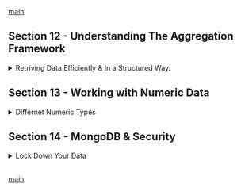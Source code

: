<!--
// cSpell:ignore
-->

[main](README.md)

## Section 12 - Understanding The Aggregation Framework
<details>
<summary>
Retriving Data Efficiently & In a Structured Way.
</summary>

A more powerful way of finding data, allowing for more complex transformation. there are cases where we can't model the data in the collection in a way that satisfies all of our requirements, for these cases, we can transform the data.

### What is the Aggregation Framework?

the aggergarion framework is an alternative to find methods, it starts with a collection, and then we have a pipeline of operations which result in a different collection of output documents.

each stage of the pipeline feeds the next stage.

### Getting Started with the Aggregation Pipeline

```sh
mongoimport resources/aggregation/persons.json -d analytics -c persons --jsonArray
```

```js
use analytics
show collections
db.persons.findOne()
```

instead, we will use `aggregate`, this method takes an array - the series of steps, every step is a document. aggregation can use indexes to get better performance, and it retruns a cursor object.

the first step is `{$match}`, which is a filtering operation, just like find.
```js
db.persons.aggregate([
    {$match: {gender:"female"}}
]).pretty()
```

### Understanding the Group Stage

we now move to the `{$group}` stagem which groups our data according to a field, we will group all the females in the collection based on their state, and then count them.

the `{$group}` stage always takes a documents as an argument, with *_id* as a property, the value of this field is a document by itself, we give the grouping variable a name, and tell it where to point to- the `$` sign is important to tell the engine to interpet the string as  we should also provide an aggregation operator to the grouping step. in our case we use `$sum`.

```js
db.persons.aggregate([
    {$match: {gender:"female"}},
    {$group: {_id: {state: "$location.state"}, totalPersons: {$sum: 1}}},
]).pretty()
```

### Diving Deeper Into the Group Stage

with the aggregation framework, we can sort at any stage.

```js
db.persons.aggregate([
    {$match: {gender:"female"}},
    {$group: {_id: {state: "$location.state"}, totalPersons: {$sum: 1}}},
    {$sort: {totalPersons:-1}}
]).pretty()
```

### Assignment 7: Time to Practice - The Aggregation Framework

build a pipeline.
1. people older than 50
2. group by gender, count how many per gender, and what the avarage age is.
3. order the output by total persons.

```js
db.persons.aggregate([
    {$match: {"dob.age":{$gt:50}}},
    {$group: {_id: {gender: "$gender"}, totalPersons: {$sum: 1}, avgAge:{$avg:"$dob.age"}}},
    {$sort: {totalPersons:-1}}
]).pretty()
```

### Working with `$project`

The `$project` stage allows us to transform documents into other forms.

we also use the `$concat` operator to paste together fields.  we can also pass operators to each field, like `$toUpper`, `$substrCP` (which takes a string, start postion,number of elements), and then the `$subtract` with `$strLenCP`.
```js
db.persons.aggregate([
    {$project:{_id:0, gender:1,fullName:{$concat:["$name.first"," ","$name.last"]}}}
]).pretty()

db.persons.aggregate([
    {$project:{_id:0, gender:1,fullName:{$concat:[
        {$toUpper:"$name.first"},
        " ",
        {$toUpper:{$substrCP:["$name.last",0,1]}},
        {$substrCP:["$name.last",1,{$subtract:[{$strLenCP:"$name.last"},1]}]}
    ]}}}
]).pretty()

```

### Turning the Location Into a geoJSON Object

we will also tranform the location field into a geoJson object. for this we need to convert the string values into numeric data with `$convert`(input, to, onError, onNull).
```js
db.persons.aggregate([
    {$project:{_id:0,email:1,date:"$dob.date", 
    loc:{type:"Point",coordinates:
    [
        {$convert: {input:"$location.coordinates.longitude",to:"double",onError:0.0,onNull:0.0}},
        {$convert: {input:"$location.coordinates.latitude", to:"double",onError:0.0,onNull:0.0}}
    ]
    }}}
]).pretty()
```

### Transforming the Birthdate

we also want to bring out the birth data fields to another level, we will also like to convert it. we can also use many `$project` steps, if we want to make things easier to read.

```js
db.persons.aggregate([
    {$project:{
        _id:0,
        email:1,
        date:"$dob.date", 
        birthdate: {$convert: {input:"$dob.date", to: "date"}}
        age: "$dob.age"}}
]).pretty()
```

### Using Shortcuts for Transformations

if we want a simple conversion, without specifying the on.error and the on.null values, we could use `$toDate`, `$toLong`, etc...

```js
db.persons.aggregate([
    {$project:{
        _id:0,
        email:1,
        date:"$dob.date", 
        birthdate: {$toDate: "$dob.date"}
        age: "$dob.age"}}
]).pretty()
```

### Understanding the `$isoWeekYear` Operator

after we created all kinds of fields, we can use them as grouping variables, 
```js
db.persons.aggregate([
    {$project:{
        _id:0,
        birthdate: {$toDate: "$dob.date"}}},
        {$group: {_id: {birthYear: {$isoWeekYear: "$birthdate"}}, numPersons: {$sum:1}}},
        {$sort: {numPersons:-1}}
]).pretty()
```

### `$group` vs `$project`

`$group` operations transform many documents into one, based on some criteria, then we create a value based on those documents, such as sum, count, average orn array of values.\
`$project` operations operate on the document itself each documents producing a new document, we use then to include/exclude fields and to transform fields within the document.

### Array Aggregation Stages 
<details>
<summary>
Special Aggregations on Arrays
</summary>

using the "array-data" file. storing it in the 'friends' collection.

#### Pushing Elements Into Newly Created Arrays

we can special things with arrays. we use the `$push` operator to elements into an array. in this example, we push the existing arrays into an array, creating an array of arrays
```js
db.friends.aggregate([
    {$group: {_id: {age: "$age"}, allHobbies: {$push: "$hobbies" }}}
]).pretty()
```

#### Understanding the `$unwind` Stage

if we want to operate on elements of an array, rathen than the array itself, we can use the `$unwind` stage. in the base form, the `$unwind` operator creates one document for each value of the array, it creates many documents out of a single one.

```js
db.friends.aggregate([
    {$unwind: "$hobbies"}
    {$group: {_id: {age: "$age"}, allHobbies: {$push: "$hobbies" }}}
]).pretty()
```

#### Eliminating Duplicate Values

an alternative to `$push` is `addToSet`, which elimates duplications.

```js
db.friends.aggregate([
    {$unwind: "$hobbies"}
    {$group: {_id: {age: "$age"}, allHobbies: {$addToSet: "$hobbies" }}}
]).pretty()
```

#### Using Projections with Arrays

if we want to take a subset of an arrays, we can use the `$slice` operator.

```js
db.friends.aggregate([
    {$project: {_id: 0, examScore: {$slice:["$examScores",1]}}} // first element
]).pretty()
db.friends.aggregate([
    {$project: {_id: 0, examScore: {$slice:["$examScores",-2]}}} //last two element
]).pretty()
db.friends.aggregate([
    {$project: {_id: 0, examScore: {$slice:["$examScores",2,1]}}} // start at the 2nd element, and take one.
]).pretty()
```

#### Getting the Length of an Array

getting the size (length) of an array.

```js
db.friends.aggregate([
    {$project: {_id: 0, numScores: {$size: "$examScores"}}}
]).pretty()
```

#### Using the `$filter` Operator

we can get a subset of an array based on a condition, we use the `$filter` operation, we have a temporary value which we define by `as` to give it a temporary name, and we then use the `$cond` document, in which we use the double dollar syntax (`$$`) to refer to the local element.

```js
db.friends.aggregate([
    {$project: {_id: 0, examScores: {$filter: {input: "$examScores", as: "sc", cond: {$gt: ["$$sc.score",60]}}}}}
]).pretty()
```

#### Applying Multiple Operations to our Array

lets take the highest score for each person!
```js
db.friends.aggregate([
    {$unwind: "$examScores"},
    {$project: {_id:1, name:1, age:1, score:"$examScores.score"}}
    {$sort: {score:-1}},
    {$group: {_id: "$_id",name:{$first:name},maxScore: {$max:"$score"}}},
    {$sort:{maxScore:-1}}
]).pretty()
```

</details>

### Understanding `$bucket`

we can use the `$bucket` operator to create bins of data points based on some criteria. this allows us to get an idea of how the data is distributed
```js
db.persons.aggregate([
{$bucket: {groupBy: "$dob.age", boundaries:[0,18,30,50,80,120], output:
{
    //names: {$push: "$name.first"},
    average: {$abg: "$dob.age"},
    numPersons: {$sum:1}
}}}
]).pretty()
```

an alternative is to tell mongoDB to create the buckets by itself, without us defining the boundaries.
```js
db.persons.aggregate([
{$bucketAuto: {
    groupBy: "$dob.age",
    buckets: 5,
    output: {
    average: {$abg: "$dob.age"},
    numPersons: {$sum:1}}
}}
]).pretty()
```

### Diving Into Additional Stages

`$limit` stage to pull a number of results.
```js
db.persons.aggregate([
    {$project:{
        _id:0,
        name:{$concat: ["$name.first", " ", "$name.last"]},
        birthDate: {$toDate: "$dob.date"}
    }},
    {$sort: {birthDate: -1}},
    {$limit: 10}
]).pretty()
```

if we want the next bunch, we can use `$skip`, but unlike the **find** operator, now the order of the operations matter.
```js
db.persons.aggregate([
    {match: {gender: "male"}},
    {$project:{
        _id:0,
        name:{$concat: ["$name.first", " ", "$name.last"]},
        birthDate: {$toDate: "$dob.date"}
    }},
    {$sort: {birthDate: -1}},
    {$skip: 10},
    {$limit: 10}
]).pretty()
```

we need to be carefull with how we write the stages of the pipeline, this could effect performance.

### Writing Pipeline Results Into a New Collection
if we have a complex pipeline operation (or a pipeline which produces geoData), we can write it into a different collection (where we could query it as any other collection). we add this as as `$out` stage.

(this is important for geoData because it usually requires indices, which we only have in the first stage of the pipeline, but not afterwards)
```js
db.persons.aggregate([
    {$project:{_id:0, name:{$concat: ["$name.first", " ", "$name.last"]},
    loc:{type:"Point",coordinates:
    [
        {$convert: {input:"$location.coordinates.longitude",to:"double",onError:0.0,onNull:0.0}},
        {$convert: {input:"$location.coordinates.latitude", to:"double",onError:0.0,onNull:0.0}}
    ]
    }}},
    {$out: "transformedCollection"}
]).pretty()
```
### Working with the `$geoNear` Stage

with our new collections, lets work on with `$geoNear` pipeline stage. **it has to be the first stage in the pipeline.**

```js
db.transformedCollection.createIndex({loc:"2dsphere"})
db.transformedCollection.aggregate([
    {$geoNear: {
        near: {type: "Point", coordinates:[-18.4,-4.8]},
        maxDistance: 100000.
        num:10, //limit
        query: {age:{$gt:30}}, //other filters,
        distanceField: "distance" // new field name
    }}
]).pretty()
```
### Wrap Up


> Stage And Operators
> - There are plenty of available stages and operators you can choose from.
> - Stages define the different steps your data is funneled through.
> - Each stage recives the output of the last stage as input. 
>   - The first stage takes the original data, so it can use the indexes.
> - Operators can be used inside of stage to tranform, limit or re-calculate date.
> Important Stage
> - The most important stages are `$match`, `$group`, `$project`, `$sort` and `$unwind` - you will work with these a lot.
> - While the are some common behaviors between `find()` filters + projections and `$match` + `$project`, the aggregation stages are generally more flexible.




[documentation](https://www.mongodb.com/docs/manual/core/aggregation-pipeline-optimization/)

</details>



## Section 13 - Working with Numeric Data

<details>
<summary>
Differnet Numeric Types
</summary>

> More Complex Than You Might Think.

### Number Types - An Overview


Integers (int-32bit, long int-64bit) - full numbers.\
Double (double-64bit, high precision double-128bit). the default type for numeric data is double.

in regular double numbers, the decimal value is approximated,while with 128-bit doubles, we have high precision (34 decimal points).

we can use integers if we know the number will never be fractional, and we would like to save some memory.

**note: when using the mongo from the shell, all numbers are doubles, because that's how javascript works.**

### Understanding Programming Language Defaults

when using the mongo shell, numbers are double by default, this also happens with the nodeJs driver. 
```js
let x = 12 // actually 12.0
let y = 12.0 // double 64-bit
```
this depends on the language, python uses integers by default, so the two values won't be the same.

### Working with `int32`

int32 - a 32 bits (four bytes) integer number.

```js
db.people.insertOne({age:14})
db.people.stats()
```
the size of the objects is 35.
```js
db.people.deleteMany({})
db.people.insertOne({age:NumberInt(15)})
//db.people.insertOne({age:NumberInt("15")}) //also works
db.people.stats()
```

now the size is 31, a bit smaller than before.


### Working with `int64`

```js
db.companies.insertOne({valuation: NumberInt("5000000000")})
db.companies.findOne()
db.companies.insertOne({valuation: NumberInt(2147483647)}) // max value
db.companies.insertOne({valuation: NumberInt(2147483648)}) // over flow to minimum number
db.companies.insertOne({valuation: 2147483648}) // double type, can be stored
db.companies.find().pretty()
```

we don't an error, we get a different number, there is an over/under flow of numbers.

we can use `NumberLong` instead
```js
db.companies.insertOne({valuation: NumberLong(2147483648)}) // valid long
db.companies.insertOne({valuation: NumberLong(9223372036854775807)}) // larger than max long
```

we should wrap the number in quation marks, because otherwise the shell won't be able to handle the number.
```js
db.companies.insertOne({valuation: NumberLong("9223372036854775807")}) // larger than max long
```

### Doing Maths with Floats `int32`s & `int64`s
(some warning about not storing numeric data as text, for obvious reasons)

```js
db.accounts.insertOne({num: NumberInt(10)});
db.accounts.updateOne({},{$inc: {num: 10}});
db.accounts.findOne()
```

even though we started with Int32, because we add a double to it, the type changed to double. so if we want to keep the type, we need to make sure we update it with an integer32 value.\

the same happens with long integers

```js
db.companies.deleteMany({})
db.companies.insertOne({value: NumberLong("123456789123456789")})
db.companies.updateOne({},{$inc: {value: 1}})
db.companies.findOne()
```
we add a 1.0 to our long integer number, which converted it to a double and then it was out of the valid ranges for the double64 type.


### What's Wrong with Normal Doubles?

we can use int32 and int64 (`NumberInt` and `NumberLong`) as query operators, just like other numbers.

the normal double is a floating point, so we get some weird results of mathematical operations.
```js
db.science.insertOne({a:0.3, b:0.1})
db.science.find().pretty()
db.science.aggregate([$project:{result: {$subtract: ["$a","$b"]}}])
```
the result will be some weird number, and sometimes it's fine (if we're just displaying the data), but if we are using them for more calculations, our data might drift away and away from the true result.

### Working with Decimal 128bit

`NumberDecimal` is the builder for double128 bit. we should pass the value as a string, to avoid the original problem of having floating point issues. 
```js
db.science.insertOne({a:NumberDecimal("0.3"), b:NumberDecimal("0.1")})
db.science.find().pretty()
db.science.aggregate([$project:{result: {$subtract: ["$a","$b"]}}])
```

now the value is as expected.

however, like before, if we try to modify the data, it will default back into a normal double. so we should be using the NumberDecimal instead.

```js
db.science.updateOne({},{$inc:{a:0.1}}) // imprecision
db.science.updateOne({},{$inc:{a:NumberDecimal("0.1")}}) // correct
db.science.find().pretty()
```

of course, using double64 does take a larger amount of memory.

### Wrap Up

when we hav monetary data, we should be careful with our numbers, there is the old 'scaled approach', which uses integer numbers by scaling up the numbers with a factor. this is like using 100 cents to represent a dollar, and 150 cents instead of 1.5$ dollars.

</details>


## Section 14 - MongoDB & Security

<details>
<summary>
Lock Down Your Data
</summary>

Security should always matter. even if it's usually the role of the database manager rather than the developer.

Security Checklist
- Authentication and Authorization - the database will user-aware.
- Transport Encryption - Data sent between the app and the database is enctyped to avoid someone spoofing the data when it's passed.
- Encryption at Rest - the data inside the database is encrypted, not just plain text files.
- Auditing - track changes and actions
- Server & Network Config and Setup - security of the server/instance holding the database.
- Backups & Software update.

in this module, we focus on authentication/authorization, Transport encryption, and encryption at Rest.


### Understanding Role Based Access Control

* authentication - identify valid users of the database.
* authorization - identify what these users may actually do in the database.

who can connect to the database, and what they can do in the database, which actions? which resources?

users can be actual people, or applications. like a database analyst, or the website that fetches data.

RBAC - Role Based Access Control

each mongoDB server has a special "Admin Database", in addition to whatever collections we use to store the data.

if we have authentication enabled, a user will have to login, and then the allowed operations are determined by privileges: a privilege is a combination of a resource and actions. resources are collections or databases, and actions are verbs that operate on the data. we usually store the privileges in a Role, and then we assign users roles as needed.

granting the minimal needed privileges protects us from malicious actors and from accidental. so it's the favorable approach in the industry.

Roles allow us to seprate between different types of database users, we have administrative roles, a developer role (which is the application actions), and we also have a role for a data scientists or analyst.

### Creating a User

`createUser()` the command to create a user, must have at least one role.
the user document is created on a database, which is authenticates against, it can authenticate against one database, and still have access to other databases. there is also `updateUser()`

we run the mongod server and tell it to require authentication
```sh
sudo mongod --auth #// require authentication
```

`db.auth(username, password)` -  authenticate from inside the shell.\
`mongo -u <username> -p <password>` - authenticate from the commandline, when connecting the client to the server.

when we connect to a database that doesn't have any users, this is a special case, where we can create a special to start our process. this is called **localhost exception**.

```js
use admin
db.createUser({user: "max", pwd:"max", roles:["userAdminAnyDatabase"]})
db.auth('max','max')
```

### Built-In Roles - An Overview

mongoDB ships with some built-in roles, which should cover most use-cases.

- Database User
  - read
  - readWrite
- Database Admin
  - dbAdmin
  - userAdmin
  - dbOwner
- All Database Roles
  - readAnyDatbase
  - readWriteAnyDatbase
  - userAdminAnyDatbase
  - dbAdminAnyDatbase
- Cluster Admin
  - clusterManager
  - clusterMonitor
  - hostManager
  - clusterAdmint
- Backup / Restore
  - backup
  - restore
- Superuser
  - dbOwner (admin)
  - userAdmin (admin)
  - userAdminAnyDatabase
  - root

### Assigning Roles to Users & Databases

we login again to the mongod client, so we need to specify the collection we are authenticating against.

```sh
mongo -u <user> -p <password> --authenticationDatabase admin
```

we can now add users to a specific database. we need to log out of the previous user before we start running commands from the new user.

```js
use shop
db.createUser({user:'dev', pwf:'aaaaa', roles["readWrite"]})
db.logout() 
db.auth('dev','aaaa')
```

because we created the user on the shop database, the roles are scoped by default to the specific database.

### Updating & Extending Roles to Other Databases

we want to add another role to the user, so the user could work on more than one database. we must be logged in as a user with enough permissions to create users.
when we log out of a user, we should do so from the database that the user is attached to.
```js
db.lougout()
use admin
db.auth("max","max")
use shop
db.updateUser('dev',{roles: ["readWrite", {role:"readWrite",db:"blog"}]})
db.getUser("dev")
```
### Assignment 8: Time to Practice - Security

> 1. new mongodb environment - delete everything in mongo (drop all user and database)
> 2. create three users - remember the localthost exception
>    1. Database Admin - works on database, create collection, create indexes.
>    2. User Admin - manage admin
>    3. Developer - Read and write Data in "Customer" and "Sales" Databases.

//clean database

```js
use admin
db.createUser({user:"testAdmin",pwd:"admin", roles:["userAdminAnyDatabase"]})
db.auth('testAdmin','admin')
use dbTest
// db admin
db.createUser({user:"dbTestAdmin",pwd:"testDbAdmin", roles:["dbAdmin"]})
// user admin
db.createUser({user:"userTestAdmin",pwd:"testUserAdmin", roles:["userAdmin"]})
use Sales
db.createUser({user:"devTest",pwd:"test", roles:[{role:"readWrite",db:"Sales"},{role:"readWrite",db:"Customers"}]})
```

> solutuion
>
> starting a mongo server
> ```sh
> mongod --auth
> ```
> adding roles
> ```js
> use admin
> db.createUser({user: 'max', pwd:'max', roles:["userAdminAnyDatabase"]})
> db.auth('max', 'max')
> db.createUser({user:'globalAdmin', pwd:'admin',roles:["dbAdminAnyDatabase"]})
> dv.createUser({user:'dev',pwd:'dev',roles:[{role:"readWrite", db: "customers"},{role:"readWrite",db:"sales"}]})
> 
> db.logout()
> ```
> verifying that we can connect to the newly created users
> ```sh
> mongo -u max -p max --authenticationDatabase admin
> mongo -u globalAdmin -p admin --authenticationDatabase admin
> mongo -u dev -p dev --authenticationDatabase admin
> ```

### Adding SSL Transport Encryption

[creating a self-signed ssl certificate](https://stackoverflow.com/questions/10175812/how-to-generate-a-self-signed-ssl-certificate-using-openssl)

securing the data which is being transferred between mongo and mongoDB. we want to encrypt the data while it's being transmitted.

mongo uses TLS/SSL, making use of a private and public keys.

for linux and mac, we can simply run this command. for windows we can use an executable to install the openssl library for windows, and run the same commands.
```sh

cd /etc/ssl
# create the certificate
openssl req -newkey ras:2048 -new -x509 -days 365 -nodes -out mongodb-cert.crt -keyout mongodb-cert.key

#make a .pem file - linux
cat mongodb-cert.key mongodb-cert.cr > mongodb.pem
#make a .pem file - windows
type mongodb-cert.key mongodb-cert.cr > mongodb.pem
```

we get prompted to fill in some data, most of it doesn't matter, but when we are asked about 
> "Common Name (e.g. server FQDN or YOUR name)[]:"

we should fill out **"localhost"**, or the address of the webserver (in production).

we then crete the .pem file, which we use to encrypt the data at Transit. so we start the mongodb server, we can add an SSL certificate, and also use a certificate authority file.

```sh
mongod --sslMode requireSSL --sslPemKeyFile mongodb.pem
```

when we connect with the mongo client, we also pass the pem file
```sh
mongo --ssl -sslCAFile mongodb.pem --host localhost
```

### Encryption at REST

Encryption at Rest means that the data is encrypted at the database, this can either be encrypting the files themselves, or encrypt specific data in the collections (like user passwords, social security numbers).

mongoDB enterprise version come with built in options to encrypt files.

### Wrap Up

> Users And Roles:
> - MongoDb users a Role Based Access Control  Approach (RBAC).
> - You create users on databases and you then log > in with your credentials (against those databases).
> - Users have no right by default, you need to add roles to allow certain operations.
> - Permission are granted by roles ("Privileges") are only granted for the database the user was added to, unless you explicitly grant access to other databases.
> - You can use "AnyDatabase" roles for cross-databae access.
> 
> Encryption:
> - You can encrypt data during transportation and at rest.
> - During transportation, you use TLS/SSL to encrypt data.
> - For production, you should use SSL certificates issued by a certificate authority (Not self-sigend certificates)
> - For encryption at rest, you can encrypt both the files that hold your data (made simple with "MongoDB Enterprise") and the values inside your documents.

[builtIn Roles](https://www.mongodb.com/docs/manual/reference/built-in-roles/)


</details>


##
[main](README.md)